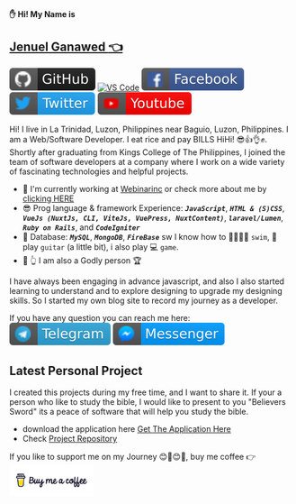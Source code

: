 <link href='https://unpkg.com/boxicons@2.0.7/css/boxicons.min.css' rel='stylesheet'>

#### ✋ Hi! My Name is
## [Jenuel Ganawed :point_left:](https://jenuelganawed.ml/#/)


[![Github](https://github.com/aleen42/badges/raw/master/src/github.svg)](https://github.com/BroJenuel) 
[![VS Code](https://badges.aleen42.com/src/visual_studio_code.svg)](https://marketplace.visualstudio.com/publishers/MisterJ)
[![Facebook](https://github.com/aleen42/badges/raw/master/src/facebook.svg)](https://facebook.com/ganawed)
[![Twitter](https://github.com/aleen42/badges/raw/master/src/twitter.svg)](https://twitter.com/broJenuel)
[![Youtube](https://github.com/aleen42/badges/raw/master/src/youtube.svg)](https://www.youtube.com/channel/UCNANDtTF63UTRcYioVsSCdA)

Hi! I live in La Trinidad, Luzon, Philippines near Baguio, Luzon, Philippines. I am a Web/Software Developer. I eat rice and pay BILLS HiHi! 😎👍👌✊. Shortly after graduating from Kings College of The Philippines, I joined the team of software developers at a company where I work on a wide variety of fascinating technologies and helpful projects.
 - 💼 I'm currently working at [Webinarinc](http://webinarinc.com/) or check more about me by [clicking HERE](https://jenuelganawed.com)
 - :sunglasses: Prog language & framework Experience: ***`JavaScript`***, ***`HTML & (S)CSS`***, ***`VueJs (NuxtJs, CLI, ViteJs, VuePress, NuxtContent)`***, ***`laravel/Lumen`***, ***`Ruby on Rails`***, and ***`CodeIgniter`***
 - 💾 Database: ***`MySQL`***, ***`MongoDB`***, ***`FireBase`***
 sw I know how to 🏊‍♀️🏊‍♂️ `swim`, 🎸 play `guitar` (a little bit), i also play 💻 `game`.
 - 🙏 👆 I am also a Godly person 🏆

I have always been engaging in advance javascript, and also I also started learning to understand and to explore designing to upgrade my designing skills. So I started my own blog site to record my journey as a developer.

If you have any question you can reach me here:  
[![Telegram](https://github.com/aleen42/badges/raw/master/src/telegram.svg)](https://t.me/BroJenuelChannel)
[![Messenger](https://github.com/aleen42/badges/raw/master/src/messenger.svg)](https://www.facebook.com/ganawed/)

## Latest Personal Project
I created this projects during my free time, and I want to share it. If your a person who like to study the bible, I would like to present to you "Believers Sword" its a peace of software that will help you study the bible.
- download the application here [Get The Application Here](https://believers-sword-app.herokuapp.com)
- Check [Project Repository](https://github.com/Bible-Projects/believers-sword-app)

 If you like to support me on my Journey 😊💛😊💛, buy me coffee 👉
<img src="./images/buymecoffee.svg" alt="drawing" width="150"/>

